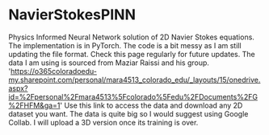 # NavierStokesPINN

Physics Informed Neural Network solution of 2D Navier Stokes equations.
The implementation is in PyTorch. The code is a bit messy as I am still updating the file format.
Check this page regularly for future updates.
The data I am using is sourced from Maziar Raissi and his group. 'https://o365coloradoedu-my.sharepoint.com/personal/mara4513_colorado_edu/_layouts/15/onedrive.aspx?id=%2Fpersonal%2Fmara4513%5Fcolorado%5Fedu%2FDocuments%2FG%2FHFM&ga=1'
Use this link to access the data and download any 2D dataset you want. The data is quite big so I would suggest using Google Collab. I will upload a 3D version once its training is over.
